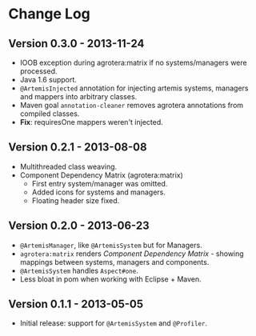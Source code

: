 # Change Log

## Version 0.3.0 - 2013-11-24
 - IOOB exception during agrotera:matrix if no systems/managers were processed.
 - Java 1.6 support.
 - `@ArtemisInjected` annotation for injecting artemis systems, managers and mappers into arbitrary classes.
 - Maven goal `annotation-cleaner` removes agrotera annotations from compiled classes.
 - **Fix**: requiresOne mappers weren't injected.

## Version 0.2.1 - 2013-08-08
 - Multithreaded class weaving.
 - Component Dependency Matrix (agrotera:matrix)
   - First entry system/manager was omitted.
   - Added icons for systems and managers.
   - Floating header size fixed.

## Version 0.2.0 - 2013-06-23
 - `@ArtemisManager`, like `@ArtemisSystem` but for Managers.
 - `agrotera:matrix` renders _Component Dependency Matrix_ - showing
   mappings between systems, managers and components.
 - `@ArtemisSystem` handles `Aspect#one`.
 - Less bloat in pom when working with Eclipse + Maven.

## Version 0.1.1 - 2013-05-05
 - Initial release: support for `@ArtemisSystem` and `@Profiler`.
 
